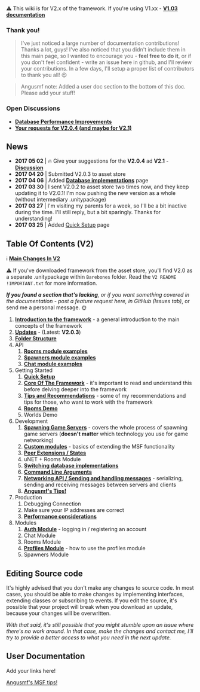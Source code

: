 ### 
:warning: This wiki is for V2.x of the framework. If you're using V1.xx -  [**V1.03 documentation**](https://github.com/alvyxaz/barebones-master-v1/wiki)

### Thank you!

> I've just noticed a large number of documentation contributions! Thanks a lot, guys! I've also noticed that you didn't include them in this main page, so I wanted to encourage you - **feel free to do it**, or if you don't feel confident - write an issue here in github, and I'll review your contributions. In a few days, I'll setup a proper list of contributors to thank you all! 😉 

> Angusmf note: Added a user doc section to the bottom of this doc. Please add your stuff!

### Open Discussions

* [**Database Performance Improvements**](https://github.com/alvyxaz/barebones-masterserver/issues/83)
* [**Your requests for V2.0.4 (and maybe for V2.1)**](https://github.com/alvyxaz/barebones-masterserver/issues/84)

## News

* **2017 05 02** | 🔥  Give your suggestions for the **V2.0.4** ad **V2.1** - [**Discussion**](https://github.com/alvyxaz/barebones-masterserver/issues/84)
* **2017 04 20** | Submitted V2.0.3 to asset store
* **2017 04 06** | Added [**Database implementations**](https://github.com/alvyxaz/barebones-masterserver/wiki/Database-Implementations) page
* **2017 03 30** | I sent V2.0.2 to asset store two times now, and they keep updating it to V2.0.1! I'm now pushing the new version as a whole (without intermediary .unitypackage)
* **2017 03 27** | I'm visiting my parents for a week, so I'll be a bit inactive during the time. I'll still reply, but a bit sparingly. Thanks for understanding!
* **2017 03 25** | Added [Quick Setup](https://github.com/alvyxaz/barebones-masterserver/wiki/Quick-Setup) page

## Table Of Contents (V2)

ℹ️ [**Main Changes In V2**](https://github.com/alvyxaz/barebones-masterserver/wiki/Main-Changes-in-V2)

⚠️ If you've downloaded framework from the asset store, you'll find V2.0 as a separate .unitypackage within `Barebones` folder. Read the `V2 README !IMPORTANT.txt` for more information.

_**If you found a section that's lacking**, or if you want something covered in the documentation - post a feature request here, in GitHub (Issues tab)_, or send me a personal message. 🌞 

1. [**Introduction to the framework**](https://github.com/alvyxaz/barebones-masterserver/wiki/Introduction-To-The-Framework) - a general introduction to the main concepts of the framework
1. [**Updates**](https://github.com/alvyxaz/barebones-masterserver/wiki/Updates) - (Latest: **V2.0.3**)
1. [**Folder Structure**](https://github.com/alvyxaz/barebones-masterserver/wiki/Folder-Structure)
1. API
   1. [**Rooms module examples**](https://github.com/alvyxaz/barebones-masterserver/wiki/API-examples.-Rooms)
   1. [**Spawners module examples**](https://github.com/alvyxaz/barebones-masterserver/wiki/API-examples.-Spawner)
   1. [**Chat module examples**](https://github.com/alvyxaz/barebones-masterserver/wiki/API-examples.-Chat)
1. Getting Started
   1. [**Quick Setup**](https://github.com/alvyxaz/barebones-masterserver/wiki/Quick-Setup)
   1. [**Core Of The Framework**](https://github.com/alvyxaz/barebones-masterserver/wiki/Getting-Started) - it's important to read and understand this before delving deeper into the framework
   1. [**Tips and Recommendations**](https://github.com/alvyxaz/barebones-masterserver/wiki/Tips-And-Recommendations) - some of my recommendations and tips for those, who want to work with the framework
   1. [**Rooms Demo**](https://github.com/alvyxaz/barebones-masterserver/wiki/Rooms-Demo)
   1. Worlds Demo
1. Development
   1. [**Spawning Game Servers**](https://github.com/alvyxaz/barebones-masterserver/wiki/Spawning-Game-Servers) - covers the whole process of spawning game servers (**doesn't matter** which technology you use for game networking)
   1. [**Custom modules**](https://github.com/alvyxaz/barebones-masterserver/wiki/Custom-modules) - basics of extending the MSF functionality
   1. [**Peer Extensions / States**](https://github.com/alvyxaz/barebones-masterserver/wiki/Peer-Extensions-and-Properties)
   1. uNET + Rooms Module
   1. [**Switching database implementations**](https://github.com/alvyxaz/barebones-masterserver/wiki/Database-Implementations)
   1. [**Command Line Arguments**](https://github.com/alvyxaz/barebones-masterserver/wiki/Command-Line-Arguments)
   1. [**Networking API / Sending and handling messages**](https://github.com/alvyxaz/barebones-masterserver/wiki/Networking-API) - serializing, sending and receiving messages between servers and clients
   1. [**Angusmf's Tips!**](https://github.com/alvyxaz/barebones-masterserver/wiki/Angusmf's-MSF-Tips!)
1. Production
   1. Debugging Connection
   1. Make sure your IP addresses are correct
   1. [**Performance considerations**](https://github.com/alvyxaz/barebones-masterserver/wiki/Performance-Considerations)
1. Modules
   1. [**Auth Module**](https://github.com/alvyxaz/barebones-masterserver/wiki/Auth-Module) - logging in / registering an account
   1. Chat Module
   1. Rooms Module
   1. [**Profiles Module**](https://github.com/alvyxaz/barebones-masterserver/wiki/Profiles-Module) - how to use the profiles module
   1. Spawners Module

## Editing Source code

It's highly advised that you don't make any changes to source code. In most cases, you should be able to make changes by implementing interfaces, extending classes or subscribing to events. If you edit the source, it's possible that your project will break when you download an update, because your changes will be overwritten.

_With that said, it's still possible that you might stumble upon an issue where there's no work around. In that case, make the changes and contact me, I'll try to provide a better access to what you need in the next update._

## User Documentation

Add your links here!

[Angusmf's MSF tips!](https://github.com/alvyxaz/barebones-masterserver/wiki/Angusmf's-MSF-Tips!)
